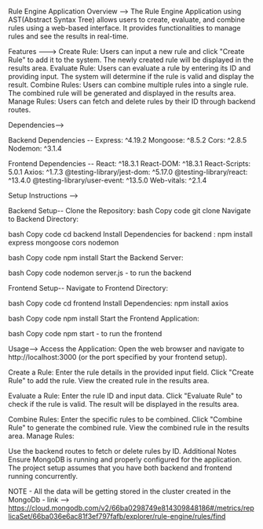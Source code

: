 Rule Engine Application
Overview --> 
The Rule Engine Application using AST(Abstract Syntax Tree) allows users to create, evaluate, and combine rules using a web-based interface. It provides functionalities to manage rules and see the results in real-time.

Features ---> 
Create Rule: Users can input a new rule and click "Create Rule" to add it to the system. The newly created rule will be displayed in the results area.
Evaluate Rule: Users can evaluate a rule by entering its ID and providing input. The system will determine if the rule is valid and display the result.
Combine Rules: Users can combine multiple rules into a single rule. The combined rule will be generated and displayed in the results area.
Manage Rules: Users can fetch and delete rules by their ID through backend routes.

Dependencies--> 

Backend Dependencies -- 
Express: ^4.19.2
Mongoose: ^8.5.2
Cors: ^2.8.5
Nodemon: ^3.1.4

Frontend Dependencies -- 
React: ^18.3.1
React-DOM: ^18.3.1
React-Scripts: 5.0.1
Axios: ^1.7.3
@testing-library/jest-dom: ^5.17.0
@testing-library/react: ^13.4.0
@testing-library/user-event: ^13.5.0
Web-vitals: ^2.1.4

Setup Instructions --> 

Backend Setup--
Clone the Repository:
bash
Copy code
git clone <repository-url>
Navigate to Backend Directory:

bash
Copy code
cd backend
Install Dependencies for backend : npm install express mongoose cors nodemon 

bash
Copy code
npm install
Start the Backend Server:

bash
Copy code
nodemon server.js - to run the backend 


Frontend Setup--
Navigate to Frontend Directory:

bash
Copy code
cd frontend
Install Dependencies: npm install axios 

bash
Copy code
npm install
Start the Frontend Application:

bash
Copy code
npm start - to run the frontend 

Usage-->
Access the Application: Open the web browser and navigate to http://localhost:3000 (or the port specified by your frontend setup).

Create a Rule:
Enter the rule details in the provided input field.
Click "Create Rule" to add the rule.
View the created rule in the results area.

Evaluate a Rule:
Enter the rule ID and input data.
Click "Evaluate Rule" to check if the rule is valid.
The result will be displayed in the results area.

Combine Rules:
Enter the specific rules to be combined.
Click "Combine Rule" to generate the combined rule.
View the combined rule in the results area.
Manage Rules:

Use the backend routes to fetch or delete rules by ID.
Additional Notes
Ensure MongoDB is running and properly configured for the application.
The project setup assumes that you have both backend and frontend running concurrently.

NOTE - All the data will be getting stored in the cluster created in the MongoDb - link --> https://cloud.mongodb.com/v2/66ba0298749e814309848186#/metrics/replicaSet/66ba036e6ac81f3ef797fafb/explorer/rule-engine/rules/find
